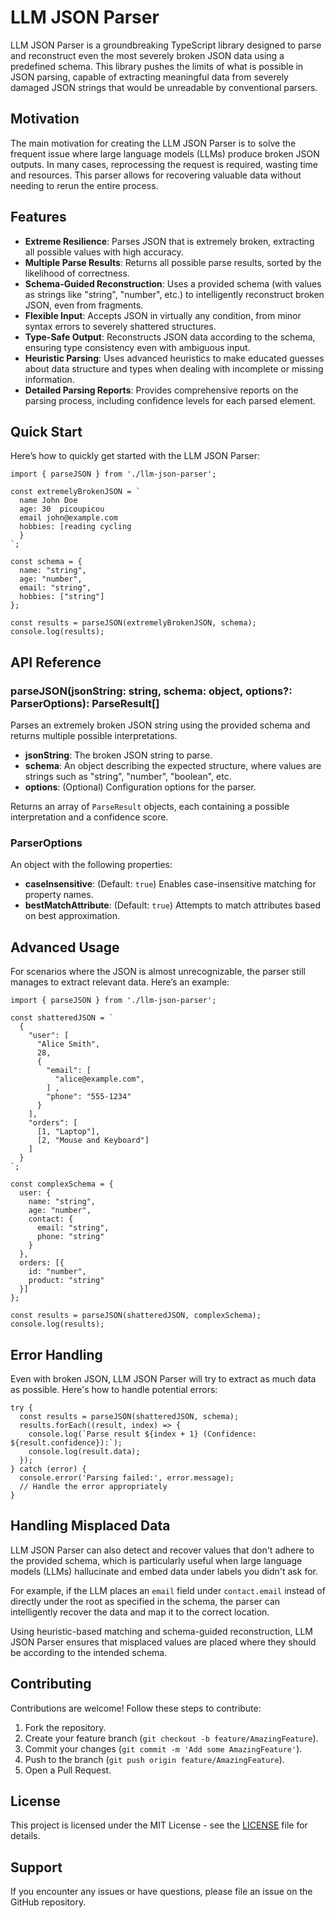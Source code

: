 LLM JSON Parser
===============

LLM JSON Parser is a groundbreaking TypeScript library designed to parse and reconstruct even the most severely broken JSON data using a predefined schema. This library pushes the limits of what is possible in JSON parsing, capable of extracting meaningful data from severely damaged JSON strings that would be unreadable by conventional parsers.

Motivation
----------

The main motivation for creating the LLM JSON Parser is to solve the frequent issue where large language models (LLMs) produce broken JSON outputs. In many cases, reprocessing the request is required, wasting time and resources. This parser allows for recovering valuable data without needing to rerun the entire process.

Features
--------

*   **Extreme Resilience**: Parses JSON that is extremely broken, extracting all possible values with high accuracy.
*   **Multiple Parse Results**: Returns all possible parse results, sorted by the likelihood of correctness.
*   **Schema-Guided Reconstruction**: Uses a provided schema (with values as strings like "string", "number", etc.) to intelligently reconstruct broken JSON, even from fragments.
*   **Flexible Input**: Accepts JSON in virtually any condition, from minor syntax errors to severely shattered structures.
*   **Type-Safe Output**: Reconstructs JSON data according to the schema, ensuring type consistency even with ambiguous input.
*   **Heuristic Parsing**: Uses advanced heuristics to make educated guesses about data structure and types when dealing with incomplete or missing information.
*   **Detailed Parsing Reports**: Provides comprehensive reports on the parsing process, including confidence levels for each parsed element.

Quick Start
-----------

Here’s how to quickly get started with the LLM JSON Parser:

    
    import { parseJSON } from './llm-json-parser';
    
    const extremelyBrokenJSON = `
      name John Doe
      age: 30  picoupicou
      email john@example.com
      hobbies: [reading cycling
      }
    `;
    
    const schema = {
      name: "string",
      age: "number",
      email: "string",
      hobbies: ["string"]
    };
    
    const results = parseJSON(extremelyBrokenJSON, schema);
    console.log(results);
        

API Reference
-------------

### parseJSON(jsonString: string, schema: object, options?: ParserOptions): ParseResult\[\]

Parses an extremely broken JSON string using the provided schema and returns multiple possible interpretations.

*   **jsonString**: The broken JSON string to parse.
*   **schema**: An object describing the expected structure, where values are strings such as "string", "number", "boolean", etc.
*   **options**: (Optional) Configuration options for the parser.

Returns an array of `ParseResult` objects, each containing a possible interpretation and a confidence score.

### ParserOptions

An object with the following properties:

*   **caseInsensitive**: (Default: `true`) Enables case-insensitive matching for property names.
*   **bestMatchAttribute**: (Default: `true`) Attempts to match attributes based on best approximation.

Advanced Usage
--------------

For scenarios where the JSON is almost unrecognizable, the parser still manages to extract relevant data. Here’s an example:

    
    import { parseJSON } from './llm-json-parser';
    
    const shatteredJSON = `
      {
        "user": [
          "Alice Smith",
          28,
          {
            "email": [
              "alice@example.com",
            ] ,
            "phone": "555-1234"
          }
        ],
        "orders": [
          [1, "Laptop"],
          [2, "Mouse and Keyboard"]
        ]
      }
    `;
    
    const complexSchema = {
      user: {
        name: "string",
        age: "number",
        contact: {
          email: "string",
          phone: "string"
        }
      },
      orders: [{
        id: "number",
        product: "string"
      }]
    };
    
    const results = parseJSON(shatteredJSON, complexSchema);
    console.log(results);
        

Error Handling
--------------

Even with broken JSON, LLM JSON Parser will try to extract as much data as possible. Here's how to handle potential errors:

    
    try {
      const results = parseJSON(shatteredJSON, schema);
      results.forEach((result, index) => {
        console.log(`Parse result ${index + 1} (Confidence: ${result.confidence}):`);
        console.log(result.data);
      });
    } catch (error) {
      console.error('Parsing failed:', error.message);
      // Handle the error appropriately
    }
        

Handling Misplaced Data
-----------------------

LLM JSON Parser can also detect and recover values that don't adhere to the provided schema, which is particularly useful when large language models (LLMs) hallucinate and embed data under labels you didn't ask for.

For example, if the LLM places an `email` field under `contact.email` instead of directly under the root as specified in the schema, the parser can intelligently recover the data and map it to the correct location.

Using heuristic-based matching and schema-guided reconstruction, LLM JSON Parser ensures that misplaced values are placed where they should be according to the intended schema.

Contributing
------------

Contributions are welcome! Follow these steps to contribute:

1.  Fork the repository.
2.  Create your feature branch (`git checkout -b feature/AmazingFeature`).
3.  Commit your changes (`git commit -m 'Add some AmazingFeature'`).
4.  Push to the branch (`git push origin feature/AmazingFeature`).
5.  Open a Pull Request.

License
-------

This project is licensed under the MIT License - see the [LICENSE](LICENSE) file for details.

Support
-------

If you encounter any issues or have questions, please file an issue on the GitHub repository.
